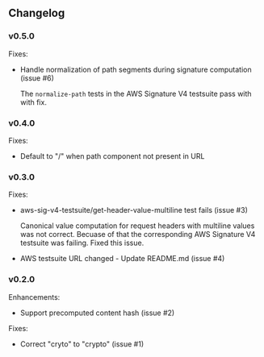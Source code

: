 ## Changelog

### v0.5.0

Fixes:

- Handle normalization of path segments during signature computation (issue #6)

  The `normalize-path` tests in the AWS Signature V4 testsuite pass with
  with fix.

### v0.4.0

Fixes:

- Default to "/" when path component not present in URL

### v0.3.0

Fixes:

- aws-sig-v4-testsuite/get-header-value-multiline test fails (issue #3)

  Canonical value computation for request headers with multiline values
  was not correct. Becuase of that the corresponding AWS Signature V4 testsuite
  was failing. Fixed this issue.

- AWS testsuite URL changed - Update README.md (issue #4)

### v0.2.0

Enhancements:

- Support precomputed content hash (issue #2)

Fixes:

- Correct "cryto" to "crypto" (issue #1)
